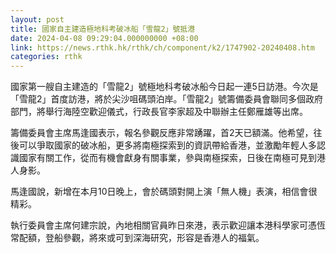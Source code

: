 ```yaml
---
layout: post
title: 國家自主建造極地科考破冰船「雪龍2」號抵港
date: 2024-04-08 09:29:04.000000000 +08:00
link: https://news.rthk.hk/rthk/ch/component/k2/1747902-20240408.htm
categories: rthk
---
```


國家第一艘自主建造的「雪龍2」號極地科考破冰船今日起一連5日訪港。今次是「雪龍2」首度訪港，將於尖沙咀碼頭泊岸。「雪龍2」號籌備委員會聯同多個政府部門，將舉行海陸空歡迎儀式，行政長官李家超及中聯辦主任鄭雁雄等出席。

籌備委員會主席馬逢國表示，報名參觀反應非常踴躍，首2天已額滿。他希望，往後可以爭取國家的破冰船，更多將南極探索到的資訊帶給香港，並激勵年輕人多認識國家有關工作，從而有機會獻身有關事業，參與南極探索，日後在南極可見到港人身影。

馬逢國說，新增在本月10日晚上，會於碼頭對開上演「無人機」表演，相信會很精彩。

執行委員會主席何建宗說，內地相關官員昨日來港，表示歡迎讓本港科學家可憑恆常配額，登船參觀，將來或可到深海研究，形容是香港人的福氣。
